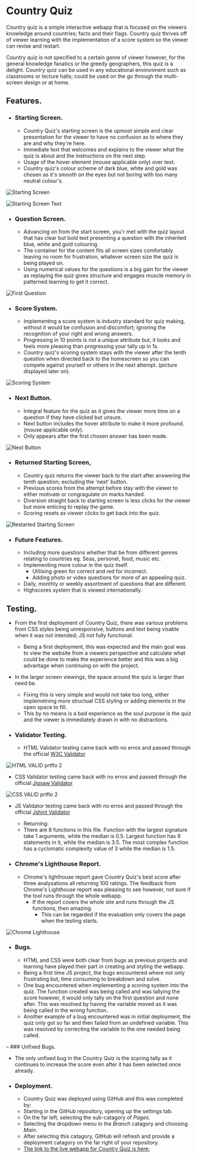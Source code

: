 # Country Quiz

Country quiz is a simple interactive webapp that is focused on the viewers knowledge around countries; facts and their flags. Country quiz thrives off of viewer learning with the implementation of a score system so the viewer can revise and restart.

Country quiz is not specified to a certain genre of viewer however, for the general knowledge fanatics or the greedy geographers, this quiz is a delight. Country quiz can be used in any educational environment such as classrooms or lecture halls; could be used on the go through the multi-screen design or at home.

## Features.

 - ### Starting Screen.
   - Country Quiz's starting screen is the upmost simple and clear presentation for the viewer to have no confusion as to where they are and why they're here.
   - Immediate text that welcomes and explains to the viewer what the quiz is about and the instructions on the next step.
   - Usage of the hover element (mouse applicable only) over text.
   - Country quiz's colour scheme of dark blue, white and gold was chosen as it's smooth on the eyes but not boring with too many neutral colour's.

![Starting Screen](https://github.com/kctffs/country-quiz/assets/155545578/ff749b56-c5a3-471b-a932-8c62439033c4)

![Starting Screen Text](https://github.com/kctffs/country-quiz/assets/155545578/0e41c792-9fdd-4c74-9493-67172db80103)

 - ### Question Screen.
   - Advancing on from the start screen, you'r met with the quiz layout that has clear but bold text presenting a question with the inherited blue, white and gold colouring.
   - The container for the content fits all screen sizes comfortably leaving no room for frustration, whatever screen size the quiz is being played on.
   - Using numerical values for the questions is a big gain for the viewer as replaying the quiz gives structure and engages muscle memory in patterned learning to get it correct.

![First Question](https://github.com/kctffs/country-quiz/assets/155545578/4bd9f7c7-d46d-4b0f-bc6f-2c19675468fc)

 - ### Score System.
   - Implementing a score system is industry standard for quiz making, without it would be confusion and discomfort; ignoring the recognition of your right and wrong answers.
   - Progressing in 10 points is not a unique attribute but, it looks and feels more pleasing than progressing your tally up in 1s.
   - Country quiz's scoring system stays with the viewer after the tenth question when directed back to the homescreen so you can compete against yourself or others in the next attempt. (picture displayed later on).

![Scoring System](https://github.com/kctffs/country-quiz/assets/155545578/c2220a3c-b257-4664-803f-4041a3f25c59)

 - ### Next Button.
   - Integral feature for the quiz as it gives the viewer more time on a question if they have clicked but unsure.
   - Next button includes the hover attribute to make it more profound. (mouse applicable only).
   - Only appears after the first chosen answer has been made.

![Next Button](https://github.com/kctffs/country-quiz/assets/155545578/36d7aa74-a5c2-4242-a1e6-47195d46e7ab)

 - ### Returned Starting Screen,
   - Country quiz returns the viewer back to the start after answering the tenth question; excluding the 'next' button.
   - Previous scores from the attempt before stay with the viewer to either motivate or congragulate on marks handed.
   - Diversion straight back to starting screen is less clicks for the viewer but more enticing to replay the game.
   - Scoring resets as viewer clicks to get back into the quiz.
  
![Restarted Starting Screen](https://github.com/kctffs/country-quiz/assets/155545578/81d131f8-e739-4864-b6a5-f1820a8944c4)

 - ### Future Features.
   - Including more questions whether that be from different genres relating to countries eg. Seas, personel, food, music etc.
   - Implementing more colour in the quiz itself.
     - Utilising green for correct and red for incorrect.
     - Adding photo or video questions for more of an appealing quiz.
   - Daily, monthly or weekly assortment of questions that are different.
   - Highscores system that is viewed internationally.

## Testing.

 - From the first deployment of Country Quiz, there was various problems from CSS styles being unresponsive, buttons and text being visable when it was not intended; JS not fully functional.
   - Being a first deployment, this was expected and the main goal was to view the website from a viewers perspective and calculate what could be done to make the experience better and this was a big advantage when continuing on with the project.

 - In the larger screen viewings, the space around the quiz is larger than need be.
   - Fixing this is very simple and would not take too long, either implemetning more structual CSS styling or adding elements in the open space to fill.
   - This by no means is a bad experience as the soul purpose is the quiz and the viewer is immediately drawn in with no distractions.

 - ### Validator Testing.
   - HTML Validator testing came back with no erros and passed through the official [W3C Validator](https://validator.w3.org/)

 ![HTML VALID prtflo 2](https://github.com/kctffs/country-quiz/assets/155545578/183798b3-d7ce-4f31-b74a-91aa0914b890)

   - CSS Validator testing came back with no erros and passed through the official [Jigsaw Validator](https://jigsaw.w3.org/css-validator/)

 ![CSS VALID prtflo 2](https://github.com/kctffs/country-quiz/assets/155545578/6a6a30f5-3b58-452d-a8b9-4cbbda73b8fd)

   - JS Validator testing came back with no erros and passed through the official [Jshint Validator](https://jshint.com/)
     - Returning:
      - There are 8 functions in this file. Function with the largest signature take 1 arguments, while the median is 0.5. Largest function has 9 statements in it, while the median is 3.5. The most complex function has a cyclomatic complexity value of 3 while the median is 1.5.

 - ### Chrome's Lighthouse Report.
   - Chrome's lighthouse report gave Country Quiz's best score after three analysations all returning 100 ratings. The feedback from Chrome's Lighthouse report was pleasing to see however, not sure if the tool runs through the whole webapp.
     - If the report covers the whole site and runs through the JS functions, then amazing.
       - This can be regarded if the evaluation only covers the page when the testing starts.

 ![Chrome Lighthouse](https://github.com/kctffs/country-quiz/assets/155545578/8f7d3982-c7dd-47f2-80b2-77ed55a9ce61)

 - ### Bugs.
   - HTML and CSS were both clear from bugs as previous projects and learning have played their part in creating and styling the webapp.
   - Being a first time JS project, the bugs encountered where not only frustrating but, time consuming to breakdown and solve.
    - One bug encountered when implementing a scoring system into the quiz. The function created was being called and was tallying the score however, it would only tally on the first question and none after. This was resolved by having the variable moved as it was being called in the wrong function.
    - Another example of a bug encountered was in initial deployment, the quiz only got so far and then failed from an undefined variable. This was resolved by correcting the variable to the one needed being called.

 – ### Unfixed Bugs.
  - The only unfixed bug in the Country Quiz is the scpring tally as it continues to increase the score even after it has been selected once already.

 - ### Deployment.
   -  Country Quiz was deployed using GitHub and this was completed by:
   -  Starting in the GitHub repository, opening up the settings tab.
   -  On the far left, selecting the sub-catagory of *Pages*.
   -  Selecting the dropdown menu in the *Branch* catagory and choosing *Main*.
   -  After selecting this catagory, GitHub will refresh and provide a deployment catagory on the far right of your repository.
   -  [The link to the live webapp for Country Quiz is here:](https://kctffs.github.io/country-quiz/)
